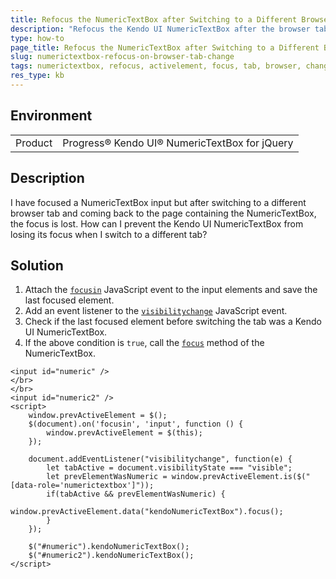 ```yaml
---
title: Refocus the NumericTextBox after Switching to a Different Browser Tab
description: "Refocus the Kendo UI NumericTextBox after the browser tab has been changed."
type: how-to
page_title: Refocus the NumericTextBox after Switching to a Different Browser Tab - Kendo UI NumericTextBox for jQuery
slug: numerictextbox-refocus-on-browser-tab-change
tags: numerictextbox, refocus, activelement, focus, tab, browser, change, window, input, visibilitychange
res_type: kb
---
```


## Environment
<table>
	<tbody>
		<tr>
			<td>Product</td>
			<td>Progress® Kendo UI® NumericTextBox for jQuery</td>
		</tr>
	</tbody>
</table>


## Description

I have focused a NumericTextBox input but after switching to a different browser tab and coming back to the page containing the NumericTextBox, the focus is lost. How can I prevent the Kendo UI NumericTextBox from losing its focus when I switch to a different tab?

## Solution

1. Attach the [`focusin`](https://developer.mozilla.org/en-US/docs/Web/API/Element/focusin_event) JavaScript event to the input elements and save the last focused element.
1. Add an event listener to the [`visibilitychange`](https://developer.mozilla.org/en-US/docs/Web/API/Document/visibilitychange_event) JavaScript event.
1. Check if the last focused element before switching the tab was a Kendo UI NumericTextBox.
1. If the above condition is `true`, call the [`focus`](https://docs.telerik.com/kendo-ui/api/javascript/ui/numerictextbox/methods/focus) method of the NumericTextBox.

```dojo
<input id="numeric" />
</br>
</br>
<input id="numeric2" />
<script>
    window.prevActiveElement = $();
    $(document).on('focusin', 'input', function () {
        window.prevActiveElement = $(this);
    });

    document.addEventListener("visibilitychange", function(e) {
        let tabActive = document.visibilityState === "visible";
        let prevElementWasNumeric = window.prevActiveElement.is($("[data-role='numerictextbox']"));
        if(tabActive && prevElementWasNumeric) {
             window.prevActiveElement.data("kendoNumericTextBox").focus();
        }
    });
  
    $("#numeric").kendoNumericTextBox();
    $("#numeric2").kendoNumericTextBox();
</script>
``` 
